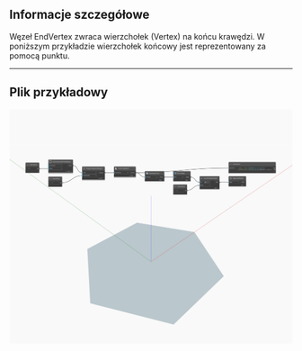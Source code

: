 ## Informacje szczegółowe
Węzeł EndVertex zwraca wierzchołek (Vertex) na końcu krawędzi. W poniższym przykładzie wierzchołek końcowy jest reprezentowany za pomocą punktu.
___
## Plik przykładowy

![EndVertex](./Autodesk.DesignScript.Geometry.Edge.EndVertex_img.jpg)

